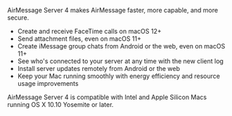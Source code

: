 AirMessage Server 4 makes AirMessage faster, more capable, and more secure.

- Create and receive FaceTime calls on macOS 12+
- Send attachment files, even on macOS 11+
- Create iMessage group chats from Android or the web, even on macOS 11+
- See who's connected to your server at any time with the new client log
- Install server updates remotely from Android or the web
- Keep your Mac running smoothly with energy efficiency and resource usage improvements

AirMessage Server 4 is compatible with Intel and Apple Silicon Macs running OS X 10.10 Yosemite or later.